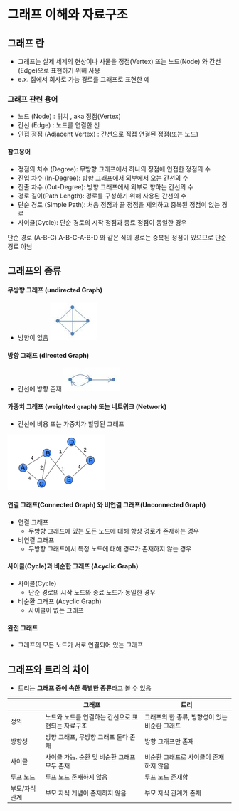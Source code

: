 # 그래프 이해와 자료구조 

## 그래프 란 

- 그래프는 실제 세계의 현상이나 사물을 정점(Vertex) 또는 노드(Node)  와 간선(Edge)으로 표현하기 위해 사용
- e.x. 집에서 회사로 가능 경로를 그래프로 표현한 예 

### 그래프 관련 용어
- 노드 (Node) : 위치 , aka 정점(Vertex)
- 간선 (Edge) : 노드를 연결한 선
- 인접 정점 (Adjacent Vertex) : 간선으로 직접 연결된 정점(또는 노드)

#### 참고용어 
- 정점의 차수 (Degree): 무방향 그래프에서 하나의 정점에 인접한 정점의 수 
- 진입 차수 (In-Degree): 방향 그래프에서 외부에서 오는 간선의 수
- 진출 차수 (Out-Degree): 방향 그래프에서 외부로 향하는 간선의 수 
- 경로 길이(Path Length): 경로를 구성하기 위해 사용된 간선의 수
- 단순 경로 (Simple Path): 처음 정점과 끝 정점을 제외하고 중복된 정점이 없는 경로
- 사이클(Cycle): 단순 경로의 시작 정점과 종료 정점이 동일한 경우

단순 경로 (A-B-C)
A-B-C-A-B-D 와 같은 식의 경로는 중복된 정점이 있으므로 단순 경로 아님 


## 그래프의 종류 

#### 무방향 그래프 (undirected Graph)
- 방향이 없음
![undirectedGraph.jpeg](undirectedGraph.jpeg)

#### 방향 그래프 (directed Graph)
- 간선에 방향 존재
![directedGraph.jpg](directedGraph.jpg)

#### 가중치 그래프 (weighted graph) 또는 네트워크 (Network)
- 간선에 비용 또는 가중치가 할당된 그래프

![weightedGraph.png](weightedGraph.png)

#### 연결 그래프(Connected Graph) 와 비연결 그래프(Unconnected Graph)
- 연결 그래프 
  - 무방향 그래프에 있는 모든 노드에 대해 항상 경로가 존재하는 경우
- 비연결 그래프
  - 무방향 그래프에서 특정 노드에 대해 경로가 존재하지 않는 경우

#### 사이클(Cycle)과 비순한 그래프 (Acyclic Graph)
- 사이클(Cycle)
  - 단순 경로의 시작 노드와 종료 노드가 동일한 경우
- 비순환 그래프 (Acyclic Graph)
  - 사이클이 없는 그래프 

#### 완전 그래프 
- 그래프의 모든 노드가 서로 연결되어 있는 그래프 

## 그래프와 트리의 차이 

- 트리는 **그래프 중에 속한 특별한 종류**라고 볼 수 있음

|          | 그래프                         | 트리                         |
|----------|-----------------------------|----------------------------|
| 정의       | 노드와 노드를 연결하는 간선으로 표현되는 자료구조 | 그래프의 한 종류, 방향성이 있는 비순환 그래프 |
| 방향성      | 방향 그래프, 무방향 그래프 둘다 존재       | 방향 그래프만 존재                 |
| 사이클      | 사이클 가능. 순환 및 비순환 그래프 모두 존재  | 비순환 그래프로 사이클이 존재하지 않음      |
| 루프 노드    | 루프 노드 존재하지 않음               | 루프 노드 존재함                  |
| 부모/자식 관계 | 부모 자식 개념이 존재하지 않음           | 부모 자식 관계가 존재               |

